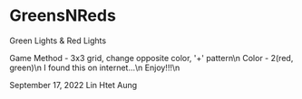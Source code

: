 # GreensNReds
Green Lights &amp; Red Lights

Game Method - 3x3 grid, change opposite color, '+' pattern\n
Color -  2(red, green)\n
I found this on internet...\n
Enjoy!!!\n

September 17, 2022
Lin Htet Aung
